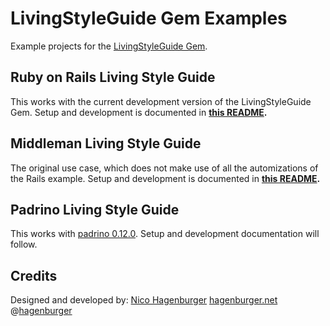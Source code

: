 LivingStyleGuide Gem Examples
=============================

Example projects for the [LivingStyleGuide Gem](https://github.com/hagenburger/livingstyleguide).


Ruby on Rails Living Style Guide
--------------------------------

This works with the current development version of the LivingStyleGuide
Gem. Setup and development is documented in **[this README](https://github.com/hagenburger/livingstyleguide-example/tree/master/rails-example#readme).**


Middleman Living Style Guide
----------------------------

The original use case, which does not make use of all the automizations
of the Rails example. Setup and development is documented in **[this README](https://github.com/hagenburger/livingstyleguide-example/tree/master/middleman-example#readme).**


Padrino Living Style Guide
----------------------------

This works with [padrino 0.12.0](http://www.padrinorb.com/blog/padrino-0-12-0-activesupport-4-rewritten-reloader-smarter-rendering-and-loads-more). Setup and development documentation will follow.


Credits
-------

Designed and developed by:
[Nico Hagenburger](https://github.com/hagenburger)
[hagenburger.net](http://hagenburger.net)
@[hagenburger](https://twitter.com/hagenburger)



